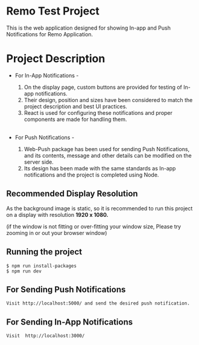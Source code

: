 # Remo Test Project

This is the web application designed for showing In-app and Push Notifications for Remo Application.

# Project Description 


*  For In-App Notifications -
    
    1.  On the display page, custom buttons are provided for testing of In-app notifications. 
    2.  Their design, position and sizes have been considered to match the project description and best UI practices. 
    3.  React is used for configuring these notifications and proper components are made for handling them.  
    <br />


*  For Push Notifications -
    
    1.  Web-Push package has been used for sending Push Notifications, and its contents, message and other details can be modified on the server side. 
    2.  Its design has been made with the same standards as In-app notifications and the project is completed using Node.

## Recommended Display Resolution


As the background image is static, so it is recommended to run this project 
on a display with resolution **1920 x 1080.** 

(if the window is not fitting or over-fitting your window size, Please try zooming in or out your browser window)

## Running the project

    $ npm run install-packages
    $ npm run dev

## For Sending Push Notifications

    Visit http://localhost:5000/ and send the desired push notification.

## For Sending In-App Notifications

    Visit  http://localhost:3000/
